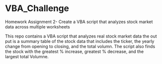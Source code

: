 # VBA_Challenge
Homework Assignment 2- Create a VBA script that analyzes stock market data across multiple worksheets 

This repo contains a VBA script that analyzes real stock market data the out put is a summary table of the stock data that includes the ticker, the yearly change from opening to closing, and the total volumn.  The script also finds the stock with the greatest % increase, greatest % decrease, and the largest total Volumne.

